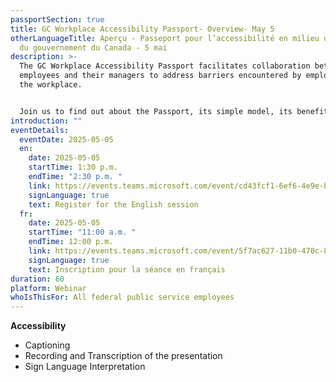 ```yaml
---
passportSection: true
title: GC Workplace Accessibility Passport- Overview- May 5
otherLanguageTitle: Aperçu - Passeport pour l’accessibilité en milieu de travail
  du gouvernement du Canada - 5 mai
description: >-
  The GC Workplace Accessibility Passport facilitates collaboration between
  employees and their managers to address barriers encountered by employees in
  the workplace.


  Join us to find out about the Passport, its simple model, its benefits, and the many resources to support its implementation.
introduction: ""
eventDetails:
  eventDate: 2025-05-05
  en:
    date: 2025-05-05
    startTime: 1:30 p.m.
    endTime: "2:30 p.m. "
    link: https://events.teams.microsoft.com/event/cd43fcf1-6ef6-4e9e-b1af-53249a330e36@d05bc194-94bf-4ad6-ae2e-1db0f2e38f5e
    signLanguage: true
    text: Register for the English session
  fr:
    date: 2025-05-05
    startTime: "11:00 a.m. "
    endTime: 12:00 p.m.
    link: https://events.teams.microsoft.com/event/5f7ac627-11b0-470c-86f7-bb5627ed16f9@d05bc194-94bf-4ad6-ae2e-1db0f2e38f5e
    signLanguage: true
    text: Inscription pour la séance en français
duration: 60
platform: Webinar
whoIsThisFor: All federal public service employees
---
```

**Accessibility**

* Captioning
* Recording and Transcription of the presentation
* Sign Language Interpretation
